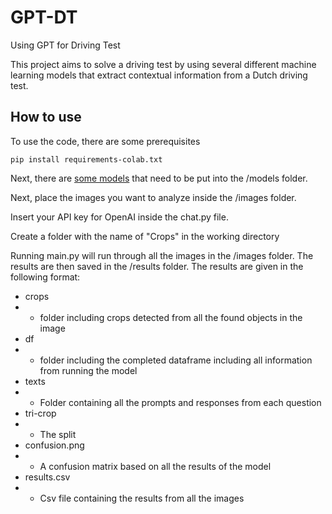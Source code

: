 # GPT-DT

Using GPT for Driving Test

This project aims to solve a driving test by using several different machine learning models that extract contextual information from a Dutch driving test.



## How to use

To use the code, there are some prerequisites

    pip install requirements-colab.txt
    
Next, there are [some models](https://drive.google.com/drive/folders/1N7cgvYQfyR6eU-bgWNLKyDyYf6MSPRiu?usp=sharing) that need to be put into the /models folder.


Next, place the images you want to analyze inside the /images folder.


Insert your API key for OpenAI inside the chat.py file.


Create a folder with the name of "Crops" in the working directory


Running main.py will run through all the images in the /images folder. The results are then saved in the /results folder. The results are given in the following format:

* crops
* - folder including crops detected from all the found objects in the image
* df
* - folder including the completed dataframe including all information from running the model
* texts
* - Folder containing all the prompts and responses from each question
* tri-crop
* - The split
* confusion.png
* - A confusion matrix based on all the results of the model
* results.csv
* - Csv file containing the results from all the images
